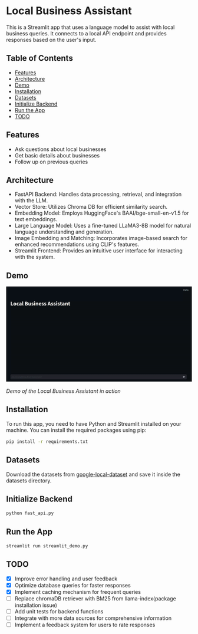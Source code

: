 # Local Business Assistant

This is a Streamlit app that uses a language model to assist with local business queries. It connects to a local API endpoint and provides responses based on the user's input.

## Table of Contents
- [Features](#features)
- [Architecture](#architecture)
- [Demo](#demo)
- [Installation](#installation)
- [Datasets](#datasets)
- [Initialize Backend](#initialize-backend)
- [Run the App](#run-the-app)
- [TODO](#todo)

## Features

- Ask questions about local businesses
- Get basic details about businesses
- Follow up on previous queries

## Architecture

- FastAPI Backend: Handles data processing, retrieval, and integration with the LLM.
- Vector Store: Utilizes Chroma DB for efficient similarity search.
- Embedding Model: Employs HuggingFace's BAAI/bge-small-en-v1.5 for text embeddings.
- Large Language Model: Uses a fine-tuned LLaMA3-8B model for natural language understanding and generation.
- Image Embedding and Matching: Incorporates image-based search for enhanced recommendations using CLIP's features.
- Streamlit Frontend: Provides an intuitive user interface for interacting with the system.

## Demo

![Local Business Assistant Demo](assets/demo.gif)

*Demo of the Local Business Assistant in action*

<!-- <video width="640" height="360" controls>
  <source src="assets/demo.webm" type="video/mp4">
  Your browser does not support the video tag.
</video> -->

## Installation

To run this app, you need to have Python and Streamlit installed on your machine. You can install the required packages using pip:

```bash
pip install -r requirements.txt
```

## Datasets

Download the datasets from [google-local-dataset](https:/g) and save it inside the datasets directory.

## Initialize Backend

```bash
python fast_api.py
```

## Run the App

```bash
streamlit run streamlit_demo.py
```

## TODO

- [x] Improve error handling and user feedback
- [x] Optimize database queries for faster responses
- [x] Implement caching mechanism for frequent queries
- [ ] Replace chromaDB retriever with BM25 from llama-index(package installation issue)
- [ ] Add unit tests for backend functions
- [ ] Integrate with more data sources for comprehensive information
- [ ] Implement a feedback system for users to rate responses